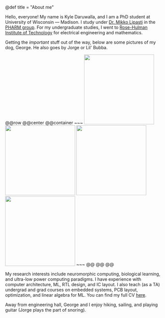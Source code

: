 @def title = "About me"

Hello, everyone! My name is Kyle Daruwalla, and I am a PhD student at University of Wisconsin — Madison. I study under [Dr. Mikko Lipasti](http://pharm.ece.wisc.edu/mikko/) in the [PHARM group](http://pharm.ece.wisc.edu). For my undergraduate studies, I went to [Rose-Hulman Institute of Technology](https://www.rose-hulman.edu) for electrical engineering and mathematics.

Getting the *important* stuff out of the way, below are some pictures of my dog, George. He also goes by Jorge or Lil' Bubba.

@@row
@@center
@@container
    ~~~
    <img src="/assets/george_crazy_eyes.png" height="225">
    <img src="/assets/george_pineapple.png" height="225">
    <img src="/assets/george_lake.png" height="225">
    <img src="/assets/george_stick.png" height="225">
    ~~~
@@
@@
@@

My research interests include neuromorphic computing, biological learning, and ultra-low power computing paradigms. I have experience with computer architecture, ML, RTL design, and IC layout. I also teach (as a TA) undergrad and grad courses on embedded systems, PCB layout, optimization, and linear algebra for ML. You can find my full CV [here](/assets/cv.pdf).

Away from engineering hall, George and I enjoy hiking, sailing, and playing guitar (Jorge plays the part of snoring).